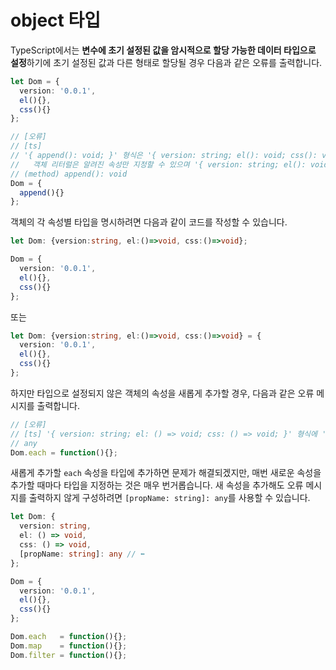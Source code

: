 # object 타입

TypeScript에서는 **변수에 초기 설정된 값을 암시적으로 할당 가능한 데이터 타입으로 설정**하기에 초기 설정된 값과 다른 형태로 할당될 경우 다음과 같은 오류를 출력합니다.

```typescript
let Dom = {
  version: '0.0.1',
  el(){},
  css(){}
};

// [오류]
// [ts]
// '{ append(): void; }' 형식은 '{ version: string; el(): void; css(): void; }' 형식에 할당할 수 없습니다.
//   객체 리터럴은 알려진 속성만 지정할 수 있으며 '{ version: string; el(): void; css(): void; }' 형식에 'append'이(가) 없습니다.
// (method) append(): void
Dom = {
  append(){}
};
```

객체의 각 속성별 타입을 명시하려면 다음과 같이 코드를 작성할 수 있습니다.

```typescript
let Dom: {version:string, el:()=>void, css:()=>void};

Dom = {
  version: '0.0.1',
  el(){},
  css(){}
};
```

또는

```typescript
let Dom: {version:string, el:()=>void, css:()=>void} = {
  version: '0.0.1',
  el(){},
  css(){}
};
```

하지만 타입으로 설정되지 않은 객체의 속성을 새롭게 추가할 경우, 다음과 같은 오류 메시지를 출력합니다.

```typescript
// [오류]
// [ts] '{ version: string; el: () => void; css: () => void; }' 형식에 'each' 속성이 없습니다.
// any
Dom.each = function(){};
```

새롭게 추가할 `each` 속성을 타입에 추가하면 문제가 해결되겠지만, 매번 새로운 속성을 추가할 때마다 타입을 지정하는 것은 매우 번거롭습니다. 새 속성을 추가해도 오류 메시지를 출력하지 않게 구성하려면 `[propName: string]: any`를 사용할 수 있습니다.

```typescript
let Dom: {
  version: string,
  el: () => void,
  css: () => void,
  [propName: string]: any // ⬅︎
};

Dom = {
  version: '0.0.1',
  el(){},
  css(){}
};

Dom.each   = function(){};
Dom.map    = function(){};
Dom.filter = function(){};
```

